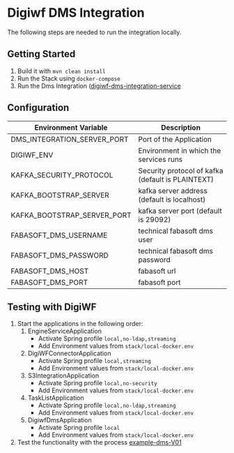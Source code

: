 # Digiwf DMS Integration

The following steps are needed to run the integration locally.

## Getting Started

1. Build it with `mvn clean install`
2. Run the Stack using `docker-compose`
3. Run the Dms Integration ([digiwf-dms-integration-service](digiwf-dms-integration-service)

## Configuration

| Environment Variable        | Description                                       |
|-----------------------------|---------------------------------------------------|
| DMS_INTEGRATION_SERVER_PORT | Port of the Application                           |
| DIGIWF_ENV                  | Environment in which the services runs            |
| KAFKA_SECURITY_PROTOCOL     | Security protocol of kafka (default is PLAINTEXT) |
| KAFKA_BOOTSTRAP_SERVER      | kafka server address (default is localhost)       |
| KAFKA_BOOTSTRAP_SERVER_PORT | kafka server port (default is 29092)              |
| FABASOFT_DMS_USERNAME       | technical fabasoft dms user                       |
| FABASOFT_DMS_PASSWORD       | technical fabasoft dms password                   |
| FABASOFT_DMS_HOST           | fabasoft url                                      |
| FABASOFT_DMS_PORT           | fabasoft port                                     |

## Testing with DigiWF

1. Start the applications in the following order:
    1. EngineServiceApplication
        - Activate Spring profile `local,no-ldap,streaming`
        - Add Environment values from `stack/local-docker.env`
    2. DigiWFConnectorApplication
        - Activate Spring profile `local,streaming`
        - Add Environment values from `stack/local-docker.env`
    3. S3IntegrationApplication
        - Activate Spring profile `local,no-security`
        - Add Environment values from `stack/local-docker.env`
    4. TaskListApplication
        - Activate Spring profile `local,no-ldap,streaming`
        - Add Environment values from `stack/local-docker.env`
    5. DigiwfDmsApplication
        - Activate Spring profile `local`
        - Add Environment values from `stack/local-docker.env`
2. Test the functionality with the
   process [example-dms-V01](../../digiwf-engine/digiwf-engine-service/src/main/resources/prozesse/example/dms-example-V01)

